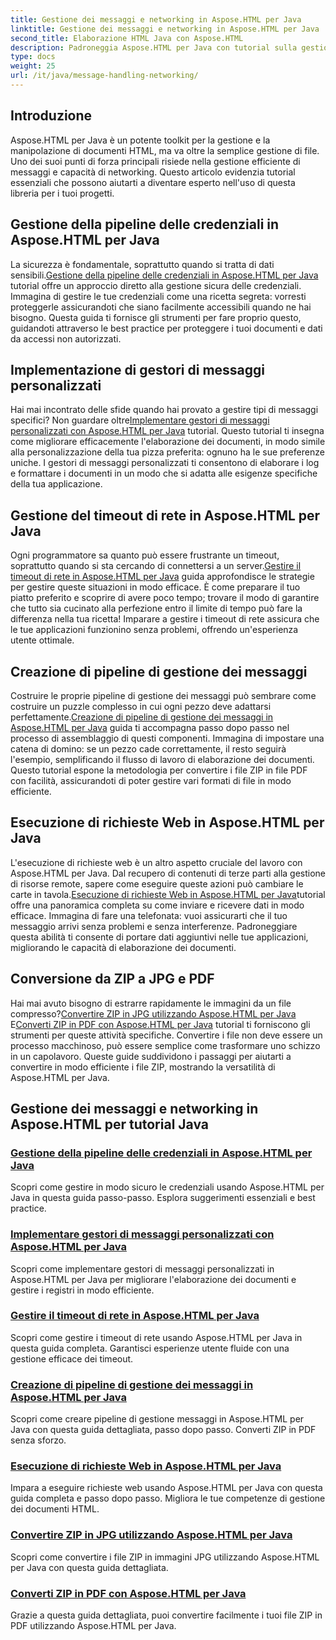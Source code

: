 ```yaml
---
title: Gestione dei messaggi e networking in Aspose.HTML per Java
linktitle: Gestione dei messaggi e networking in Aspose.HTML per Java
second_title: Elaborazione HTML Java con Aspose.HTML
description: Padroneggia Aspose.HTML per Java con tutorial sulla gestione dei messaggi, networking e altro. Migliora le tue capacità di elaborazione dei documenti.
type: docs
weight: 25
url: /it/java/message-handling-networking/
---
```

## Introduzione

Aspose.HTML per Java è un potente toolkit per la gestione e la manipolazione di documenti HTML, ma va oltre la semplice gestione di file. Uno dei suoi punti di forza principali risiede nella gestione efficiente di messaggi e capacità di networking. Questo articolo evidenzia tutorial essenziali che possono aiutarti a diventare esperto nell'uso di questa libreria per i tuoi progetti.

## Gestione della pipeline delle credenziali in Aspose.HTML per Java
 La sicurezza è fondamentale, soprattutto quando si tratta di dati sensibili.[Gestione della pipeline delle credenziali in Aspose.HTML per Java](./credentials-pipeline/) tutorial offre un approccio diretto alla gestione sicura delle credenziali. Immagina di gestire le tue credenziali come una ricetta segreta: vorresti proteggerle assicurandoti che siano facilmente accessibili quando ne hai bisogno. Questa guida ti fornisce gli strumenti per fare proprio questo, guidandoti attraverso le best practice per proteggere i tuoi documenti e dati da accessi non autorizzati.

## Implementazione di gestori di messaggi personalizzati
 Hai mai incontrato delle sfide quando hai provato a gestire tipi di messaggi specifici? Non guardare oltre[Implementare gestori di messaggi personalizzati con Aspose.HTML per Java](./custom-message-handler/) tutorial. Questo tutorial ti insegna come migliorare efficacemente l'elaborazione dei documenti, in modo simile alla personalizzazione della tua pizza preferita: ognuno ha le sue preferenze uniche. I gestori di messaggi personalizzati ti consentono di elaborare i log e formattare i documenti in un modo che si adatta alle esigenze specifiche della tua applicazione. 

## Gestione del timeout di rete in Aspose.HTML per Java
 Ogni programmatore sa quanto può essere frustrante un timeout, soprattutto quando si sta cercando di connettersi a un server.[Gestire il timeout di rete in Aspose.HTML per Java](./network-timeout/) guida approfondisce le strategie per gestire queste situazioni in modo efficace. È come preparare il tuo piatto preferito e scoprire di avere poco tempo; trovare il modo di garantire che tutto sia cucinato alla perfezione entro il limite di tempo può fare la differenza nella tua ricetta! Imparare a gestire i timeout di rete assicura che le tue applicazioni funzionino senza problemi, offrendo un'esperienza utente ottimale.

## Creazione di pipeline di gestione dei messaggi
Costruire le proprie pipeline di gestione dei messaggi può sembrare come costruire un puzzle complesso in cui ogni pezzo deve adattarsi perfettamente.[Creazione di pipeline di gestione dei messaggi in Aspose.HTML per Java](./message-handler-pipeline/) guida ti accompagna passo dopo passo nel processo di assemblaggio di questi componenti. Immagina di impostare una catena di domino: se un pezzo cade correttamente, il resto seguirà l'esempio, semplificando il flusso di lavoro di elaborazione dei documenti. Questo tutorial espone la metodologia per convertire i file ZIP in file PDF con facilità, assicurandoti di poter gestire vari formati di file in modo efficiente.

## Esecuzione di richieste Web in Aspose.HTML per Java
 L'esecuzione di richieste web è un altro aspetto cruciale del lavoro con Aspose.HTML per Java. Dal recupero di contenuti di terze parti alla gestione di risorse remote, sapere come eseguire queste azioni può cambiare le carte in tavola.[Esecuzione di richieste Web in Aspose.HTML per Java](./web-request-execution/)tutorial offre una panoramica completa su come inviare e ricevere dati in modo efficace. Immagina di fare una telefonata: vuoi assicurarti che il tuo messaggio arrivi senza problemi e senza interferenze. Padroneggiare questa abilità ti consente di portare dati aggiuntivi nelle tue applicazioni, migliorando le capacità di elaborazione dei documenti.

## Conversione da ZIP a JPG e PDF
 Hai mai avuto bisogno di estrarre rapidamente le immagini da un file compresso?[Convertire ZIP in JPG utilizzando Aspose.HTML per Java](./zip-to-jpg/) E[Converti ZIP in PDF con Aspose.HTML per Java](./zip-to-pdf/) tutorial ti forniscono gli strumenti per queste attività specifiche. Convertire i file non deve essere un processo macchinoso, può essere semplice come trasformare uno schizzo in un capolavoro. Queste guide suddividono i passaggi per aiutarti a convertire in modo efficiente i file ZIP, mostrando la versatilità di Aspose.HTML per Java.

## Gestione dei messaggi e networking in Aspose.HTML per tutorial Java
### [Gestione della pipeline delle credenziali in Aspose.HTML per Java](./credentials-pipeline/)
Scopri come gestire in modo sicuro le credenziali usando Aspose.HTML per Java in questa guida passo-passo. Esplora suggerimenti essenziali e best practice.
### [Implementare gestori di messaggi personalizzati con Aspose.HTML per Java](./custom-message-handler/)
Scopri come implementare gestori di messaggi personalizzati in Aspose.HTML per Java per migliorare l'elaborazione dei documenti e gestire i registri in modo efficiente.
### [Gestire il timeout di rete in Aspose.HTML per Java](./network-timeout/)
Scopri come gestire i timeout di rete usando Aspose.HTML per Java in questa guida completa. Garantisci esperienze utente fluide con una gestione efficace dei timeout.
### [Creazione di pipeline di gestione dei messaggi in Aspose.HTML per Java](./message-handler-pipeline/)
Scopri come creare pipeline di gestione messaggi in Aspose.HTML per Java con questa guida dettagliata, passo dopo passo. Converti ZIP in PDF senza sforzo.
### [Esecuzione di richieste Web in Aspose.HTML per Java](./web-request-execution/)
Impara a eseguire richieste web usando Aspose.HTML per Java con questa guida completa e passo dopo passo. Migliora le tue competenze di gestione dei documenti HTML.
### [Convertire ZIP in JPG utilizzando Aspose.HTML per Java](./zip-to-jpg/)
Scopri come convertire i file ZIP in immagini JPG utilizzando Aspose.HTML per Java con questa guida dettagliata.
### [Converti ZIP in PDF con Aspose.HTML per Java](./zip-to-pdf/)
Grazie a questa guida dettagliata, puoi convertire facilmente i tuoi file ZIP in PDF utilizzando Aspose.HTML per Java.